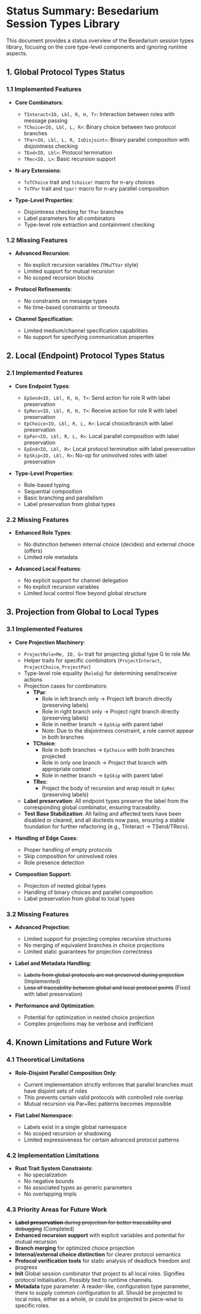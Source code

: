 # Status Summary: Besedarium Session Types Library

This document provides a status overview of the Besedarium session types library, focusing on the core type-level components and ignoring runtime aspects.

## 1. Global Protocol Types Status

### 1.1 Implemented Features

- **Core Combinators**: 
  - `TInteract<IO, Lbl, R, H, T>`: Interaction between roles with message passing
  - `TChoice<IO, Lbl, L, R>`: Binary choice between two protocol branches
  - `TPar<IO, Lbl, L, R, IsDisjoint>`: Binary parallel composition with disjointness checking
  - `TEnd<IO, Lbl>`: Protocol termination
  - `TRec<IO, L>`: Basic recursion support
  
- **N-ary Extensions**: 
  - `ToTChoice` trait and `tchoice!` macro for n-ary choices
  - `ToTPar` trait and `tpar!` macro for n-ary parallel composition
  
- **Type-Level Properties**:
  - Disjointness checking for `TPar` branches
  - Label parameters for all combinators
  - Type-level role extraction and containment checking

### 1.2 Missing Features

- **Advanced Recursion**:
  - No explicit recursion variables (`TMu`/`TVar` style)
  - Limited support for mutual recursion
  - No scoped recursion blocks
  
- **Protocol Refinements**:
  - No constraints on message types
  - No time-based constraints or timeouts
  
- **Channel Specification**:
  - Limited medium/channel specification capabilities
  - No support for specifying communication properties

## 2. Local (Endpoint) Protocol Types Status

### 2.1 Implemented Features

- **Core Endpoint Types**:
  - `EpSend<IO, Lbl, R, H, T>`: Send action for role R with label preservation
  - `EpRecv<IO, Lbl, R, H, T>`: Receive action for role R with label preservation
  - `EpChoice<IO, Lbl, R, L, R>`: Local choice/branch with label preservation
  - `EpPar<IO, Lbl, R, L, R>`: Local parallel composition with label preservation
  - `EpEnd<IO, Lbl, R>`: Local protocol termination with label preservation
  - `EpSkip<IO, Lbl, R>`: No-op for uninvolved roles with label preservation

- **Type-Level Properties**:
  - Role-based typing
  - Sequential composition
  - Basic branching and parallelism
  - Label preservation from global types

### 2.2 Missing Features

- **Enhanced Role Types**:
  - No distinction between internal choice (decides) and external choice (offers)
  - Limited role metadata
  
- **Advanced Local Features**:
  - No explicit support for channel delegation
  - No explicit recursion variables
  - Limited local control flow beyond global structure

## 3. Projection from Global to Local Types

### 3.1 Implemented Features

- **Core Projection Machinery**:
  - `ProjectRole<Me, IO, G>` trait for projecting global type G to role Me
  - Helper traits for specific combinators (`ProjectInteract`, `ProjectChoice`, `ProjectPar`)
  - Type-level role equality (`RoleEq`) for determining send/receive actions
  - Projection cases for combinators:
    - **TPar**: 
      - Role in left branch only → Project left branch directly (preserving labels)
      - Role in right branch only → Project right branch directly (preserving labels)
      - Role in neither branch → `EpSkip` with parent label
      - Note: Due to the disjointness constraint, a role cannot appear in both branches
    - **TChoice**: 
      - Role in both branches → `EpChoice` with both branches projected
      - Role in only one branch → Project that branch with appropriate context
      - Role in neither branch → `EpSkip` with parent label
    - **TRec**: 
      - Project the body of recursion and wrap result in `EpRec` (preserving labels)
  - **Label preservation**: All endpoint types preserve the label from the corresponding global combinator, ensuring traceability.
  - **Test Base Stabilization**: All failing and affected tests have been disabled or cleared, and all doctests now pass, ensuring a stable foundation for further refactoring (e.g., TInteract → TSend/TRecv).

- **Handling of Edge Cases**:
  - Proper handling of empty protocols
  - Skip composition for uninvolved roles
  - Role presence detection
  
- **Composition Support**:
  - Projection of nested global types
  - Handling of binary choices and parallel composition
  - Label preservation from global to local types

### 3.2 Missing Features

- **Advanced Projection**:
  - Limited support for projecting complex recursive structures
  - No merging of equivalent branches in choice projections
  - Limited static guarantees for projection correctness
  
- **Label and Metadata Handling**:
  - ~~Labels from global protocols are not preserved during projection~~ (Implemented)
  - ~~Loss of traceability between global and local protocol points~~ (Fixed with label preservation)
  
- **Performance and Optimization**:
  - Potential for optimization in nested choice projection
  - Complex projections may be verbose and inefficient

## 4. Known Limitations and Future Work

### 4.1 Theoretical Limitations

- **Role-Disjoint Parallel Composition Only**:
  - Current implementation strictly enforces that parallel branches must have disjoint sets of roles
  - This prevents certain valid protocols with controlled role overlap
  - Mutual recursion via Par+Rec patterns becomes impossible
  
- **Flat Label Namespace**:
  - Labels exist in a single global namespace
  - No scoped recursion or shadowing
  - Limited expressiveness for certain advanced protocol patterns

### 4.2 Implementation Limitations

- **Rust Trait System Constraints**:
  - No specialization
  - No negative bounds
  - No associated types as generic parameters 
  - No overlapping impls

### 4.3 Priority Areas for Future Work

- ~~**Label preservation** during projection for better traceability and debugging~~ (Completed)
- **Enhanced recursion support** with explicit variables and potential for mutual recursion
- **Branch merging** for optimized choice projection
- **Internal/external choice distinction** for clearer protocol semantics
- **Protocol verification tools** for static analysis of deadlock freedom and progress
- **Init** Global session combinator that project to all local roles. Signifies protocol initialisation. Possibly tied to runtime channels.
- **Metadata** type parameter. A reader-like, configuration type parameter, there to supply common configuration to all. Should be projected to local roles, either as a whole, or could be projected to piece-wise to specific roles.
